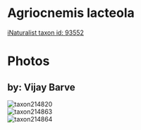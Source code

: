 
Agriocnemis lacteola
====================
  
[iNaturalist taxon id: 93552](https://www.inaturalist.org/taxa/93552)
# Photos

## by: Vijay Barve
  
![taxon214820](https://inaturalist-open-data.s3.amazonaws.com/photos/250066/medium.JPG)  
![taxon214863](https://inaturalist-open-data.s3.amazonaws.com/photos/250109/medium.JPG)  
![taxon214864](https://inaturalist-open-data.s3.amazonaws.com/photos/250110/medium.JPG)